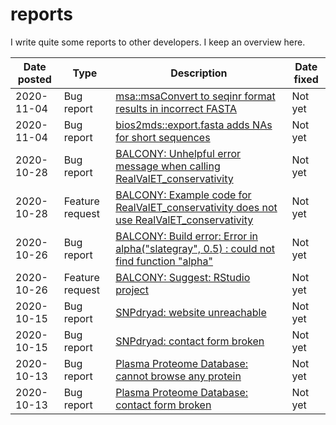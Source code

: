 # reports

I write quite some reports to other developers. I keep an overview here.

Date posted|Type           |Description                                                                                                                                |Date fixed
-----------|---------------|-------------------------------------------------------------------------------------------------------------------------------------------|----------
2020-11-04 |Bug report     |[msa::msaConvert to seqinr format results in incorrect FASTA](https://github.com/UBod/msa/issues/6)                                        |Not yet
2020-11-04 |Bug report     |[bios2mds::export.fasta adds NAs for short sequences](https://github.com/richelbilderbeek/reports/issues/1)                                |Not yet
2020-10-28 |Bug report     |[BALCONY: Unhelpful error message when calling RealValET_conservativity](https://github.com/stolarczyk/BALCONY/issues/14)                  |Not yet
2020-10-28 |Feature request|[BALCONY: Example code for RealValET_conservativity does not use RealValET_conservativity](https://github.com/stolarczyk/BALCONY/issues/13)|Not yet
2020-10-26 |Bug report     |[BALCONY: Build error: Error in alpha("slategray", 0.5) : could not find function "alpha"](https://github.com/stolarczyk/BALCONY/issues/12)|Not yet
2020-10-26 |Feature request|[BALCONY: Suggest: RStudio project](https://github.com/stolarczyk/BALCONY/issues/11)                                                       |Not yet
2020-10-15 |Bug report     |[SNPdryad: website unreachable](https://github.com/richelbilderbeek/bbbq_article/issues/127)                                               |Not yet
2020-10-15 |Bug report     |[SNPdryad: contact form broken](https://github.com/richelbilderbeek/bbbq_article/issues/127)                                               |Not yet
2020-10-13 |Bug report     |[Plasma Proteome Database: cannot browse any protein](https://github.com/richelbilderbeek/bbbq_article/issues/126)                         |Not yet
2020-10-13 |Bug report     |[Plasma Proteome Database: contact form broken](https://github.com/richelbilderbeek/bbbq_article/issues/126)                               |Not yet

